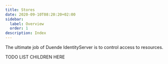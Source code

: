 ```yaml
---
title: Stores
date: 2020-09-10T08:20:20+02:00
sidebar:
  label: Overview
  order: 1
description: Index
---
```


The ultimate job of Duende IdentityServer is to control access to resources.

TODO LIST CHILDREN HERE
